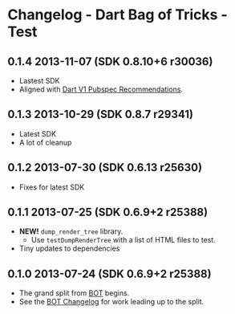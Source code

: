 # Changelog - Dart Bag of Tricks - Test

## 0.1.4 2013-11-07 (SDK 0.8.10+6 r30036)

* Lastest SDK
* Aligned with [Dart V1 Pubspec Recommendations](https://plus.google.com/+SethLadd/posts/9JQJVz78R97).

## 0.1.3 2013-10-29 (SDK 0.8.7 r29341)

* Latest SDK
* A lot of cleanup

## 0.1.2 2013-07-30 (SDK 0.6.13 r25630)

* Fixes for latest SDK

## 0.1.1 2013-07-25 (SDK 0.6.9+2 r25388)

* **NEW!** `dump_render_tree` library.
    * Use `testDumpRenderTree` with a list of HTML files to test.
* Tiny updates to dependencies

## 0.1.0 2013-07-24 (SDK 0.6.9+2 r25388)

* The grand split from [BOT](https://github.com/kevmoo/bot.dart) begins.
* See the [BOT Changelog](https://github.com/kevmoo/bot.dart/blob/master/changelog.md) for work leading up to the split.

